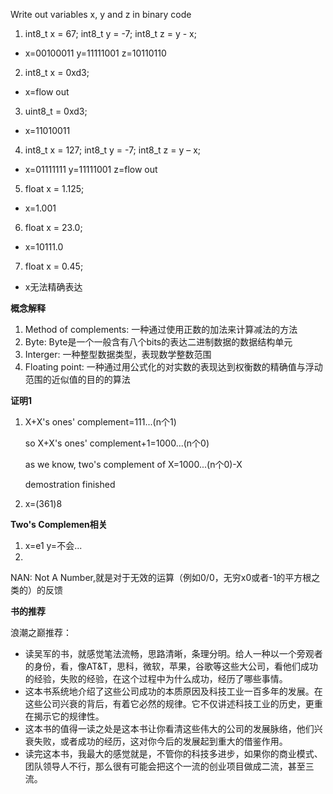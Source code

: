 Write out variables x, y and z in binary code
1) int8_t x = 67; int8_t y = -7; int8_t z = y - x;
* x=00100011 y=11111001 z=10110110
2) int8_t x = 0xd3;
* x=flow out
3) uint8_t = 0xd3;
* x=11010011
4) int8_t x = 127; int8_t y = -7; int8_t z = y – x;
* x=01111111 y=11111001 z=flow out
5) float x = 1.125;
* x=1.001
6) float x = 23.0;
* x=10111.0
7) float x = 0.45;
* x无法精确表达

**概念解释**
1. Method of complements: 一种通过使用正数的加法来计算减法的方法
2. Byte: Byte是一个一般含有八个bits的表达二进制数据的数据结构单元
3. Interger: 一种整型数据类型，表现数学整数范围
4. Floating point: 一种通过用公式化的对实数的表现达到权衡数的精确值与浮动范围的近似值的目的的算法

**证明1**
1. X+X's ones' complement=111...(n个1)
   
   so X+X's ones' complement+1=1000...(n个0)
   
   as we know, two's complement of X=1000...(n个0)-X

   demostration finished

2. x=(361)8

**Two's Complemen相关**
1. x=e1 y=不会...
2. 

NAN: Not A Number,就是对于无效的运算（例如0/0，无穷x0或者-1的平方根之类的）的反馈

**书的推荐**

浪潮之巅推荐：
* 读吴军的书，就感觉笔法流畅，思路清晰，条理分明。给人一种以一个旁观者的身份，看，像AT&T，思科，微软，苹果，谷歌等这些大公司，看他们成功的经验，失败的经验，在这个过程中为什么成功，经历了哪些事情。
* 这本书系统地介绍了这些公司成功的本质原因及科技工业一百多年的发展。在这些公司兴衰的背后，有着它必然的规律。它不仅讲述科技工业的历史，更重在揭示它的规律性。
* 这本书的值得一读之处是这本书让你看清这些伟大的公司的发展脉络，他们兴衰失败，或者成功的经历，这对你今后的发展起到重大的借鉴作用。
* 读完这本书，我最大的感觉就是，不管你的科技多进步，如果你的商业模式、团队领导人不行，那么很有可能会把这个一流的创业项目做成二流，甚至三流。